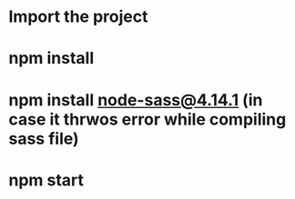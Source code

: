 # Import the project

# npm install
# npm install node-sass@4.14.1 (in case it thrwos error while compiling sass file)
# npm start
